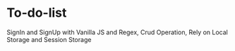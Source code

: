 # To-do-list
SignIn and SignUp with Vanilla JS and Regex, Crud Operation, Rely on Local Storage and Session Storage 
